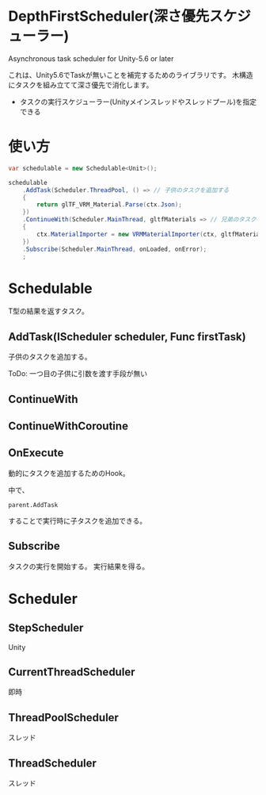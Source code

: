# DepthFirstScheduler(深さ優先スケジューラー)
Asynchronous task scheduler for Unity-5.6 or later

これは、Unity5.6でTaskが無いことを補完するためのライブラリです。
木構造にタスクを組み立てて深さ優先で消化します。

* タスクの実行スケジューラー(Unityメインスレッドやスレッドプール)を指定できる

# 使い方

```csharp
var schedulable = new Schedulable<Unit>();

schedulable
    .AddTask(Scheduler.ThreadPool, () => // 子供のタスクを追加する
    {
        return glTF_VRM_Material.Parse(ctx.Json);
    })
    .ContinueWith(Scheduler.MainThread, gltfMaterials => // 兄弟のタスクを追加する
    {
        ctx.MaterialImporter = new VRMMaterialImporter(ctx, gltfMaterials);
    })
    .Subscribe(Scheduler.MainThread, onLoaded, onError);
    ;
```

# Schedulable<T>
T型の結果を返すタスク。

## AddTask(IScheduler scheduler, Func<T> firstTask) 

子供のタスクを追加する。

ToDo: 一つ目の子供に引数を渡す手段が無い

## ContinueWith

## ContinueWithCoroutine

## OnExecute

動的にタスクを追加するためのHook。

中で、

```
parent.AddTask
```

することで実行時に子タスクを追加できる。

## Subscribe
タスクの実行を開始する。
実行結果を得る。


# Scheduler
## StepScheduler
Unity
## CurrentThreadScheduler
即時
## ThreadPoolScheduler
スレッド
## ThreadScheduler
スレッド

